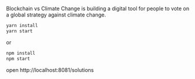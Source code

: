 Blockchain vs Climate Change is building a digital tool for people to vote on a global strategy against climate change.

```bash
yarn install
yarn start
```

or

```bash
npm install
npm start
```

open http://localhost:8081/solutions
